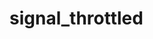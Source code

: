 # signal_throttled

<!-- cmdrun python3 ../extract_doc_comment.py signal_throttled  signal_throttled  -->

